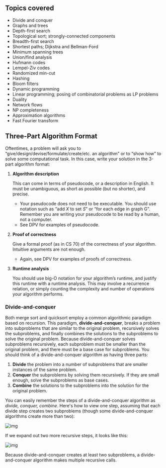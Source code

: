 ## Topics covered

- Divide and conquer
- Graphs and trees
- Depth-first search
- Topological sort; strongly-connected components
- Breadth-first search
- Shortest paths; Dijkstra and Bellman-Ford
- Minimum spanning trees
- Union/find analysis
- Hufmann codes
- Lempel-Ziv codes
- Randomized min-cut
- Hashing
- Bloom filters
- Dynamic programming
- Linear programming; posing of combinatorial problems as LP problems
- Duality
- Network flows
- NP completeness
- Approximation algorithms
- Fast Fourier transform

## Three-Part Algorithm Format

Oftentimes, a problem will ask you to “give/design/devise/formulate/create/etc. an algorithm” or to “show how” to solve some computational task. In this case, write your solution in the 3-part algorithm format:

1. **Algorithm description**

   This can come in terms of pseudocode, or a description in English. It must be unambiguous, as short as possible (but no shorter), and precise.

   - Your pseudocode does not need to be executable. You should use notation such as “add _X_ to set _S_” or “for each edge in graph G”. Remember you are writing your pseudocode to be read by a human, not a computer.
   - See DPV for examples of pseudocode.

2. **Proof of correctness**

   Give a formal proof (as in CS 70) of the correctness of your algorithm. Intuitive arguments are not enough.

   - Again, see DPV for examples of proofs of correctness.

3. **Runtime analysis**

   You should use big-O notation for your algorithm’s runtime, and justify this runtime with a runtime analysis. This may involve a recurrence relation, or simply counting the complexity and number of operations your algorithm performs.

### Divide-and-conquer

Both merge sort and quicksort employ a common algorithmic paradigm based on recursion. This paradigm, **divide-and-conquer**, breaks a problem into subproblems that are similar to the original problem, recursively solves the subproblems, and finally combines the solutions to the subproblems to solve the original problem. Because divide-and-conquer solves subproblems recursively, each subproblem must be smaller than the original problem, and there must be a base case for subproblems. You should think of a divide-and-conquer algorithm as having three parts:

1. **Divide** the problem into a number of subproblems that are smaller instances of the same problem.
2. **Conquer** the subproblems by solving them recursively. If they are small enough, solve the subproblems as base cases.
3. **Combine** the solutions to the subproblems into the solution for the original problem.

You can easily remember the steps of a divide-and-conquer algorithm as _divide, conquer, combine_. Here's how to view one step, assuming that each divide step creates two subproblems (though some divide-and-conquer algorithms create more than two):

![img](https://cdn.kastatic.org/ka-perseus-images/98c02634ee7f970a6bfb0812cc1495bacb462282.png)

If we expand out two more recursive steps, it looks like this:

![img](https://cdn.kastatic.org/ka-perseus-images/db9d172fc33b90e905c1213b8cce660c228bb99c.png)

Because divide-and-conquer creates at least two subproblems, a divide-and-conquer algorithm makes multiple recursive calls.

